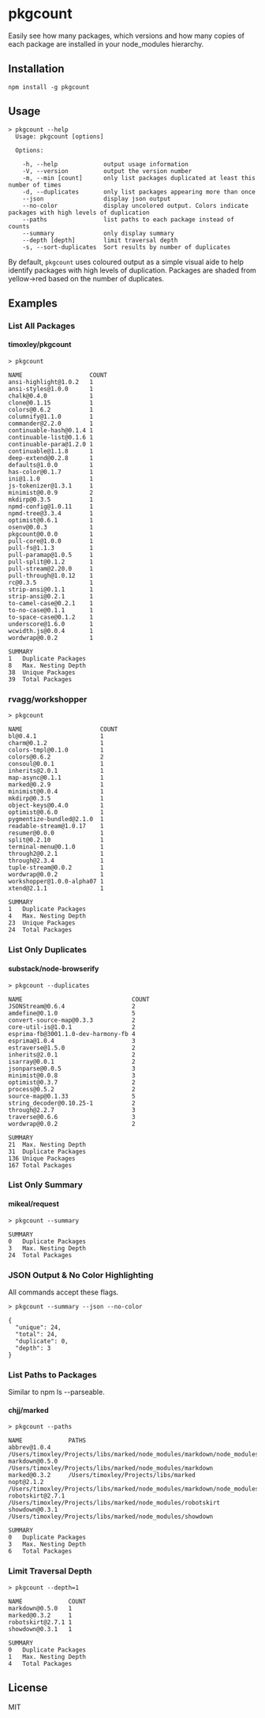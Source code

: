 # pkgcount

Easily see how many packages, which versions and how many copies of each package are installed in your node_modules hierarchy.

## Installation

```
npm install -g pkgcount
```

## Usage

```
> pkgcount --help
  Usage: pkgcount [options]

  Options:

    -h, --help             output usage information
    -V, --version          output the version number
    -m, --min [count]      only list packages duplicated at least this number of times
    -d, --duplicates       only list packages appearing more than once
    --json                 display json output
    --no-color             display uncolored output. Colors indicate packages with high levels of duplication
    --paths                list paths to each package instead of counts
    --summary              only display summary
    --depth [depth]        limit traversal depth
    -s, --sort-duplicates  Sort results by number of duplicates
```

By default, `pkgcount` uses coloured output as a simple visual aide to
help identify packages with high levels of duplication. Packages are
shaded from yellow->red based on the number of duplicates.

## Examples

### List All Packages

#### timoxley/pkgcount

```
> pkgcount

NAME                   COUNT
ansi-highlight@1.0.2   1
ansi-styles@1.0.0      1
chalk@0.4.0            1
clone@0.1.15           1
colors@0.6.2           1
columnify@1.1.0        1
commander@2.2.0        1
continuable-hash@0.1.4 1
continuable-list@0.1.6 1
continuable-para@1.2.0 1
continuable@1.1.8      1
deep-extend@0.2.8      1
defaults@1.0.0         1
has-color@0.1.7        1
ini@1.1.0              1
js-tokenizer@1.3.1     1
minimist@0.0.9         2
mkdirp@0.3.5           1
npmd-config@1.0.11     1
npmd-tree@3.3.4        1
optimist@0.6.1         1
osenv@0.0.3            1
pkgcount@0.0.0         1
pull-core@1.0.0        1
pull-fs@1.1.3          1
pull-paramap@1.0.5     1
pull-split@0.1.2       1
pull-stream@2.20.0     1
pull-through@1.0.12    1
rc@0.3.5               1
strip-ansi@0.1.1       1
strip-ansi@0.2.1       1
to-camel-case@0.2.1    1
to-no-case@0.1.1       1
to-space-case@0.1.2    1
underscore@1.6.0       1
wcwidth.js@0.0.4       1
wordwrap@0.0.2         1

SUMMARY
1   Duplicate Packages
8   Max. Nesting Depth
38  Unique Packages
39  Total Packages
```

### rvagg/workshopper
```
> pkgcount

NAME                      COUNT
bl@0.4.1                  1
charm@0.1.2               1
colors-tmpl@0.1.0         1
colors@0.6.2              2
consoul@0.0.1             1
inherits@2.0.1            1
map-async@0.1.1           1
marked@0.2.9              1
minimist@0.0.4            1
mkdirp@0.3.5              1
object-keys@0.4.0         1
optimist@0.6.0            1
pygmentize-bundled@2.1.0  1
readable-stream@1.0.17    1
resumer@0.0.0             1
split@0.2.10              1
terminal-menu@0.1.0       1
through2@0.2.1            1
through@2.3.4             1
tuple-stream@0.0.2        1
wordwrap@0.0.2            1
workshopper@1.0.0-alpha07 1
xtend@2.1.1               1

SUMMARY
1   Duplicate Packages
4   Max. Nesting Depth
23  Unique Packages
24  Total Packages
```

### List Only Duplicates

#### substack/node-browserify

```
> pkgcount --duplicates

NAME                               COUNT
JSONStream@0.6.4                   2
amdefine@0.1.0                     5
convert-source-map@0.3.3           2
core-util-is@1.0.1                 2
esprima-fb@3001.1.0-dev-harmony-fb 4
esprima@1.0.4                      3
estraverse@1.5.0                   2
inherits@2.0.1                     2
isarray@0.0.1                      2
jsonparse@0.0.5                    3
minimist@0.0.8                     3
optimist@0.3.7                     2
process@0.5.2                      2
source-map@0.1.33                  5
string_decoder@0.10.25-1           2
through@2.2.7                      3
traverse@0.6.6                     3
wordwrap@0.0.2                     2

SUMMARY
21  Max. Nesting Depth
31  Duplicate Packages
136 Unique Packages
167 Total Packages
```

### List Only Summary

#### mikeal/request

```
> pkgcount --summary

SUMMARY
0   Duplicate Packages
3   Max. Nesting Depth
24  Total Packages
```

### JSON Output & No Color Highlighting

All commands accept these flags.

```
> pkgcount --summary --json --no-color

{
  "unique": 24,
  "total": 24,
  "duplicate": 0,
  "depth": 3
}
```

### List Paths to Packages

Similar to npm ls --parseable.

#### chjj/marked

```
> pkgcount --paths

NAME             PATHS
abbrev@1.0.4     /Users/timoxley/Projects/libs/marked/node_modules/markdown/node_modules/nopt/node_modules/abbrev
markdown@0.5.0   /Users/timoxley/Projects/libs/marked/node_modules/markdown
marked@0.3.2     /Users/timoxley/Projects/libs/marked
nopt@2.1.2       /Users/timoxley/Projects/libs/marked/node_modules/markdown/node_modules/nopt
robotskirt@2.7.1 /Users/timoxley/Projects/libs/marked/node_modules/robotskirt
showdown@0.3.1   /Users/timoxley/Projects/libs/marked/node_modules/showdown

SUMMARY
0   Duplicate Packages
3   Max. Nesting Depth
6   Total Packages
```

### Limit Traversal Depth

```
> pkgcount --depth=1

NAME             COUNT
markdown@0.5.0   1
marked@0.3.2     1
robotskirt@2.7.1 1
showdown@0.3.1   1

SUMMARY
0   Duplicate Packages
1   Max. Nesting Depth
4   Total Packages
```

## License

MIT
